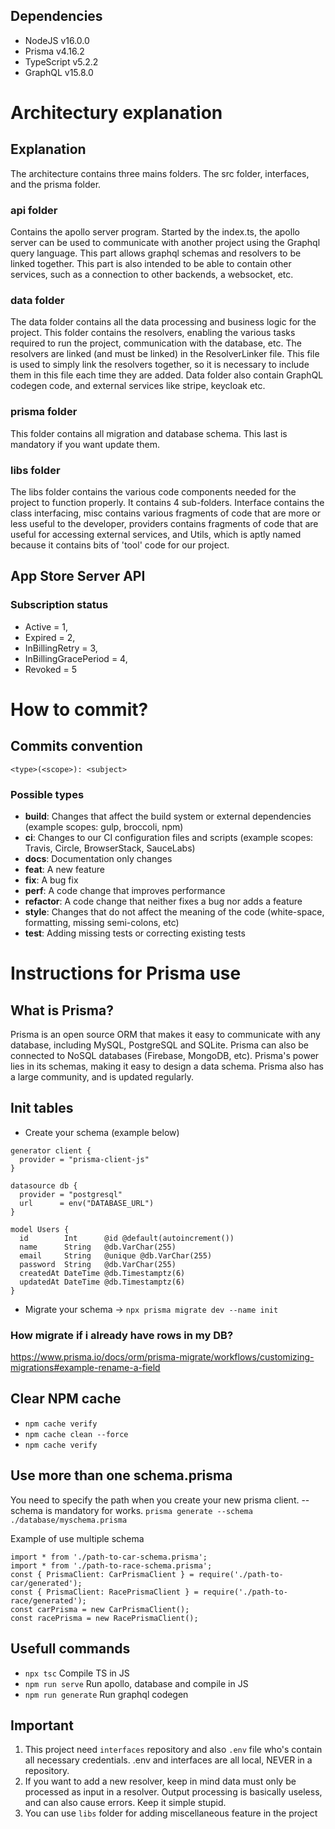 ## Dependencies
- NodeJS v16.0.0
- Prisma v4.16.2
- TypeScript v5.2.2
- GraphQL v15.8.0

# Architectury explanation
## Explanation
The architecture contains three mains folders. The src folder, interfaces, and the prisma folder.

### api folder
Contains the apollo server program. Started by the index.ts, the apollo server can be used to communicate with another project using the Graphql query language. This part allows graphql schemas and resolvers to be linked together. This part is also intended to be able to contain other services, such as a connection to other backends, a websocket, etc.

### data folder
The data folder contains all the data processing and business logic for the project. This folder contains the resolvers, enabling the various tasks required to run the project, communication with the database, etc. The resolvers are linked (and must be linked) in the ResolverLinker file. This file is used to simply link the resolvers together, so it is necessary to include them in this file each time they are added. Data folder also contain GraphQL codegen code, and external services like stripe, keycloak etc.

### prisma folder
This folder contains all migration and database schema. This last is mandatory if
you want update them.

### libs folder
The libs folder contains the various code components needed for the project to function properly. It contains 4 sub-folders. Interface contains the class interfacing, misc contains various fragments of code that are more or less useful to the developer, providers contains fragments of code that are useful for accessing external services, and Utils, which is aptly named because it contains bits of 'tool' code for our project.

## App Store Server API

### Subscription status
- Active = 1,
- Expired = 2,
- InBillingRetry = 3,
- InBillingGracePeriod = 4,
- Revoked = 5

# How to commit?
## Commits convention
```
<type>(<scope>): <subject>
```
### Possible types
* **build**: Changes that affect the build system or external dependencies (example scopes: gulp, broccoli, npm)
* **ci**: Changes to our CI configuration files and scripts (example scopes: Travis, Circle, BrowserStack, SauceLabs)
* **docs**: Documentation only changes
* **feat**: A new feature
* **fix**: A bug fix
* **perf**: A code change that improves performance
* **refactor**: A code change that neither fixes a bug nor adds a feature
* **style**: Changes that do not affect the meaning of the code (white-space, formatting, missing semi-colons, etc)
* **test**: Adding missing tests or correcting existing tests

# Instructions for Prisma use
## What is Prisma?
Prisma is an open source ORM that makes it easy to communicate with any database, including MySQL, PostgreSQL and SQLite. Prisma can also be connected to NoSQL databases (Firebase, MongoDB, etc).
Prisma's power lies in its schemas, making it easy to design a data schema.
Prisma also has a large community, and is updated regularly.

## Init tables

- Create your schema (example below)
```
generator client {
  provider = "prisma-client-js"
}

datasource db {
  provider = "postgresql"
  url      = env("DATABASE_URL")
}

model Users {
  id        Int      @id @default(autoincrement())
  name      String   @db.VarChar(255)
  email     String   @unique @db.VarChar(255)
  password  String   @db.VarChar(255)
  createdAt DateTime @db.Timestamptz(6)
  updatedAt DateTime @db.Timestamptz(6)
}
```
- Migrate your schema -> `npx prisma migrate dev --name init`

### How migrate if i already have rows in my DB?
https://www.prisma.io/docs/orm/prisma-migrate/workflows/customizing-migrations#example-rename-a-field

## Clear NPM cache

- `npm cache verify`
- `npm cache clean --force`
- `npm cache verify`

## Use more than one schema.prisma
You need to specify the path when you create your new prisma client.
--schema is mandatory for works.
`prisma generate --schema ./database/myschema.prisma`

Example of use multiple schema

```
import * from './path-to-car-schema.prisma';
import * from './path-to-race-schema.prisma';
const { PrismaClient: CarPrismaClient } = require('./path-to-car/generated');
const { PrismaClient: RacePrismaClient } = require('./path-to-race/generated');
const carPrisma = new CarPrismaClient();
const racePrisma = new RacePrismaClient();
```

## Usefull commands

- `npx tsc` Compile TS in JS
- `npm run serve` Run apollo, database and compile in JS
- `npm run generate` Run graphql codegen

## Important

1. This project need `interfaces` repository and also `.env` file who's contain
all necessary credentials. .env and interfaces are all local, NEVER in a repository.
2. If you want to add a new resolver, keep in mind data must only be processed as input in a resolver. Output processing is basically useless, and can also cause errors. Keep it simple stupid.
3. You can use `libs` folder for adding miscellaneous feature in the project
